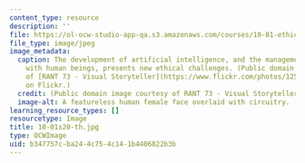 ```yaml
---
content_type: resource
description: ''
file: https://ol-ocw-studio-app-qa.s3.amazonaws.com/courses/10-01-ethics-for-engineers-spring-2020/b347757cba244c754c141b4406822b3b_10-01s20-th.jpg
file_type: image/jpeg
image_metadata:
  caption: The development of artificial intelligence, and the management of its relationship
    with human beings, presents new ethical challenges. (Public domain image courtesy
    of [RANT 73 - Visual Storyteller](https://www.flickr.com/photos/125321218@N07/37621357340)
    on Flickr.)
  credit: (Public domain image courtesy of RANT 73 - Visual Storyteller on Flickr.)
  image-alt: A featureless human female face overlaid with circuitry.
learning_resource_types: []
resourcetype: Image
title: 10-01s20-th.jpg
type: OCWImage
uid: b347757c-ba24-4c75-4c14-1b4406822b3b
---
```

